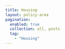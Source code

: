 ```yaml
---
title: Housing
layout: policy-area
pagination:
  enabled: true
  collection: all, posts
  tag:
    - "Housing"
---
```


